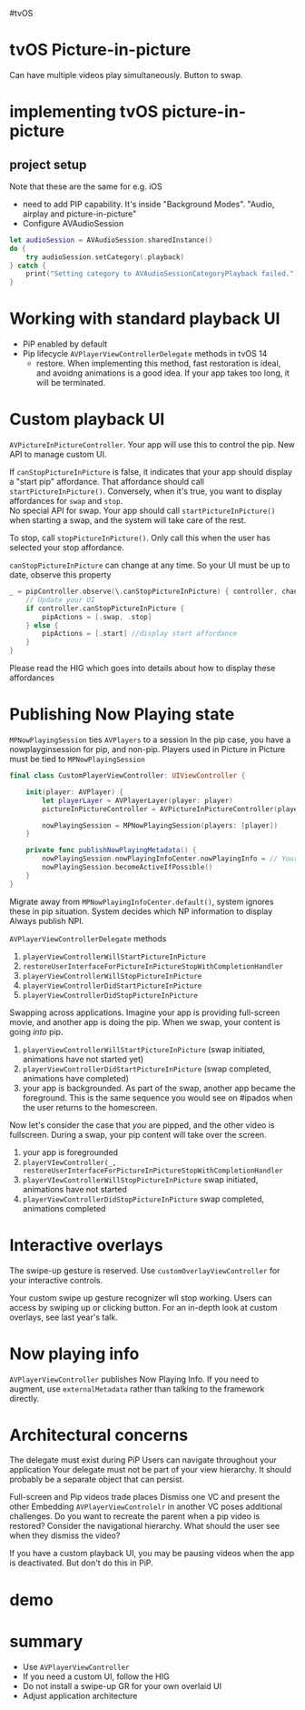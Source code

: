 #tvOS 

# tvOS Picture-in-picture
Can have multiple videos play simultaneously.
Button to swap.

# implementing tvOS picture-in-picture
## project setup
Note that these are the same for e.g. iOS
* need to add PIP capability.  It's inside "Background Modes".  "Audio, airplay and picture-in-picture"
* Configure AVAudioSession


```swift
let audioSession = AVAudioSession.sharedInstance()
do {
    try audioSession.setCategory(.playback)
} catch {
    print("Setting category to AVAudioSessionCategoryPlayback failed.")
}
```


# Working with standard playback UI
* PiP enabled by default
* Pip lifecycle `AVPlayerViewControllerDelegate` methods in tvOS 14
	* restore.  When implementing this method, fast restoration is ideal, and avoidng animations is a good idea.  If your app takes too long, it will be terminated.

# Custom playback UI
`AVPictureInPictureController`.  Your app will use this to control the pip.
New API to manage custom UI.

If `canStopPictureInPicture` is false, it indicates that your app should display a "start pip" affordance.  That affordance should call `startPictureInPicture()`.  Conversely, when it's true, you want to display affordances for `swap` and `stop`.  
No special API for swap.  Your app should call `startPictureInPicture()` when starting a swap, and the system will take care of the rest.

To stop, call `stopPictureInPicture()`.  Only call this when the user has selected your stop affordance.

`canStopPictureInPicture` can change at any time.  So your UI must be up to date, observe this property

```swift
_ = pipController.observe(\.canStopPictureInPicture) { controller, change in
    // Update your UI
    if controller.canStopPictureInPicture {
        pipActions = [.swap, .stop]
    } else {
        pipActions = [.start] //display start affordance
    }
}
```

Please read the HIG which goes into details about how to display these affordances

# Publishing Now Playing state
`MPNowPlayingSession` ties `AVPlayers` to a session
In the pip case, you have a nowplayginsession for pip, and non-pip.
Players used in Picture in Picture must be tied to `MPNowPlayingSession`

```swift
final class CustomPlayerViewController: UIViewController {

    init(player: AVPlayer) {       
        let playerLayer = AVPlayerLayer(player: player)       
        pictureInPictureController = AVPictureInPictureController(playerLayer: playerLayer)

        nowPlayingSession = MPNowPlayingSession(players: [player])
    }

    private func publishNowPlayingMetadata() {
        nowPlayingSession.nowPlayingInfoCenter.nowPlayingInfo = // Your Now Playing info
        nowPlayingSession.becomeActiveIfPossible()
    }
}
```

Migrate away from `MPNowPlayingInfoCenter.default()`, system ignores these in pip situation.
System decides which NP information to display
Always publish NPI.

`AVPlayerViewControllerDelegate` methods
1.  `playerViewControllerWillStartPictureInPicture`
2.  `restoreUserInterfaceForPictureInPictureStopWithCompletionHandler`
3.  `playerViewControllerWillStopPictureInPicture`
4.  `playerViewControllerDidStartPictureInPicture`
5.  `playerViewControllerDidStopPictureInPicture`

Swapping across applications.  Imagine your app is providing full-screen movie, and another app is doing the pip.  When we swap, your content is going *into* pip.

1.  `playerViewControllerWillStartPictureInPicture` (swap initiated, animations have not started yet)
2.  `playerViewControllerDidStartPictureInPicture` (swap completed, animations have completed)
3.  your app is backgrounded.  As part of the swap, another app became the foreground.  This is the same sequence you would see on #ipados when the user returns to the homescreen.


Now let's consider the case that *you* are pipped, and the other video is fullscreen.  During a swap, your pip content will take over the screen.

1.  your app is foregrounded
2.  `playerVIewController(_, restoreUserInterfaceForPictureInPictureStopWithCompletionHandler`
3.  `playerVIewControllerWillStopPictureInPicture` swap initiated, animations have not started
4.  `playerViewControllerDidStopPictureInPicture` swap completed, animations completed

# Interactive overlays
The swipe-up gesture is reserved.  Use `customOverlayViewController` for your interactive controls.

Your custom swipe up gesture recognizer wll stop working.
Users can access by swiping up or clicking button.  For an in-depth look at custom overlays, see last year's talk.

# Now playing info
`AVPlayerViewController` publishes Now Playing Info.  If you need to augment, use `externalMetadata` rather than talking to the framework directly.

# Architectural concerns
The delegate must exist during PiP
Users can navigate throughout your application
Your delegate must not be part of your view hierarchy.  It should probably be a separate object that can persist.

Full-screen and Pip videos trade places
Dismiss one VC and present the other
Embedding `AVPlayerViewControlelr` in another VC poses additional challenges.  Do you want to recreate the parent when a pip video is restored?  Consider the navigational hierarchy.  What should the user see when they dismiss the video?

If you have a custom playback UI, you may be pausing videos when the app is deactivated.  But don't do this in PiP.

# demo

# summary
* Use `AVPlayerViewController`
* If you need a custom UI, follow the HIG
* Do not install a swipe-up GR for your own overlaid UI
* Adjust application architecture

